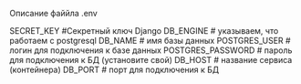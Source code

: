 Описание файйла .env

SECRET_KEY #Секретный ключ Django
DB_ENGINE # указываем, что работаем с postgresql
DB_NAME # имя базы данных
POSTGRES_USER # логин для подключения к базе данных
POSTGRES_PASSWORD # пароль для подключения к БД (установите свой)
DB_HOST # название сервиса (контейнера)
DB_PORT # порт для подключения к БД 
